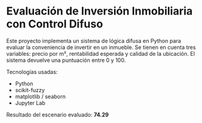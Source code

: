 # Evaluación de Inversión Inmobiliaria con Control Difuso

Este proyecto implementa un sistema de lógica difusa en Python para evaluar la conveniencia de invertir en un inmueble. Se tienen en cuenta tres variables: precio por m², rentabilidad esperada y calidad de la ubicación. El sistema devuelve una puntuación entre 0 y 100.

Tecnologías usadas:
- Python
- scikit-fuzzy
- matplotlib / seaborn
- Jupyter Lab

Resultado del escenario evaluado: **74.29**
